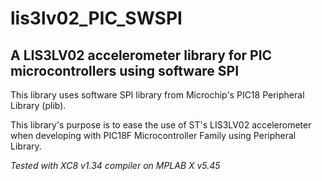 # lis3lv02_PIC_SWSPI
A LIS3LV02 accelerometer library for PIC microcontrollers using software SPI
---

This library uses software SPI library from Microchip's PIC18 Peripheral Library (plib).

This library's purpose is to ease the use of ST's LIS3LV02 accelerometer when developing with PIC18F Microcontroller Family using Peripheral Library.


*Tested with XC8 v1.34 compiler on MPLAB X v5.45*